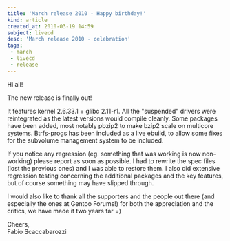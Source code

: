 ```yaml
---
title: 'March release 2010 - Happy birthday!'
kind: article
created_at: 2010-03-19 14:59
subject: livecd
desc: 'March release 2010 - celebration'
tags:
 - march
 - livecd
 - release
---
```

Hi all!

The new release is finally out!

It features kernel 2.6.33.1 + glibc 2.11-r1. All the "suspended" drivers were reintegrated as the latest versions would compile cleanly. Some packages have been added, most notably pbzip2 to make bzip2 scale on multicore systems. Btrfs-progs has been included as a live ebuild, to allow some fixes for the subvolume management system to be included.

<!--MORE-->

If you notice any regression (eg. something that was working is now non-working) please report as soon as possible. I had to rewrite the spec files (lost the previous ones) and I was able to restore them. I also did extensive regression testing concerning the additional packages and the key features, but of course something may have slipped through.

I would also like to thank all the supporters and the people out there (and especially the ones at Gentoo Forums!) for both the appreciation and the critics, we have made it two years far =)

Cheers,  
Fabio Scaccabarozzi
